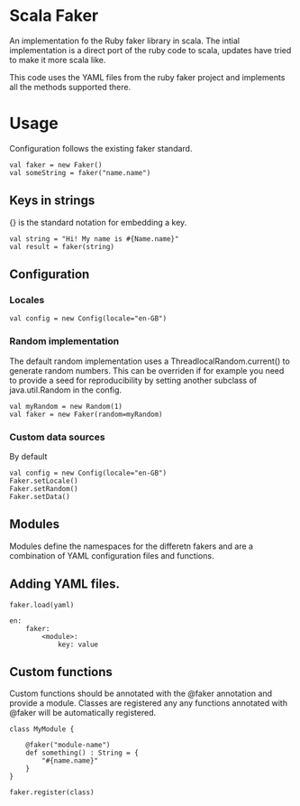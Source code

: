 # Scala Faker
An implementation fo the Ruby faker library in scala. The intial implementation is a direct port of the ruby code to 
scala, updates have tried to make it more scala like. 

This code uses the YAML files from the ruby faker project and implements all the methods supported there.

# Usage

Configuration follows the existing faker standard. 

    val faker = new Faker()
    val someString = faker("name.name")

## Keys in strings
{} is the standard notation for embedding a key. 

    val string = "Hi! My name is #{Name.name}"
    val result = faker(string)
   

## Configuration

### Locales
    val config = new Config(locale="en-GB")

### Random implementation
The default random implementation uses a ThreadlocalRandom.current() to generate random numbers. This can be overriden 
if for example you need to provide a seed for reproducibility by setting another subclass of java.util.Random in the 
config.

    val myRandom = new Random(1)
    val faker = new Faker(random=myRandom) 

### Custom data sources
By default 

    val config = new Config(locale="en-GB")
    Faker.setLocale()
    Faker.setRandom()
    Faker.setData()
    
## Modules
Modules define the namespaces for the differetn fakers and are a combination of YAML 
configuration files and functions. 
    
## Adding YAML files. 

    faker.load(yaml)

    en:
        faker:
            <module>:
                key: value
    

## Custom functions

Custom functions should be annotated with the @faker annotation and provide a module. Classes are registered any any 
functions annotated with @faker will be automatically registered.

    class MyModule {
    
        @faker("module-name")
        def something() : String = {
            "#{name.name}"
        }
    }

    faker.register(class) 